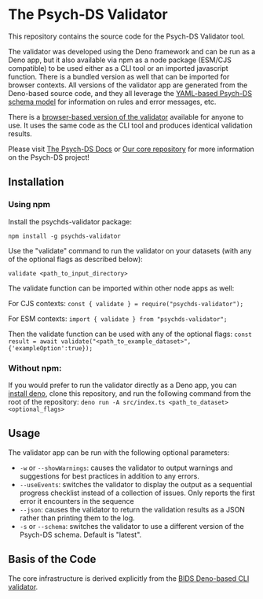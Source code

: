 # The Psych-DS Validator

This repository contains the source code for the Psych-DS Validator tool. 

The validator was developed using the Deno framework and can be run as a Deno app, but it also available via npm as a node package (ESM/CJS compatible) to be used either as a CLI tool or an imported javascript function. There is a bundled version as well that can be imported for browser contexts. All versions of the validator app are generated from the Deno-based source code, and they all leverage the [YAML-based Psych-DS schema model](https://github.com/psych-DS/psych-DS/) for information on rules and error messages, etc.

There is a [browser-based version of the validator](https://psych-ds.github.io/validator/) available for anyone to use. It uses the same code as the CLI tool and produces identical validation results.

Please visit [The Psych-DS Docs](https://psychds-docs.readthedocs.io/en/latest/) or [Our core repository](https://github.com/psych-DS/psych-DS/) for more information on the Psych-DS project!

## Installation

### Using npm

Install the psychds-validator package:

`npm install -g psychds-validator`

Use the "validate" command to run the validator on your datasets (with any of the optional flags as described below):

`validate <path_to_input_directory>`

The validate function can be imported within other node apps as well:

For CJS contexts:
`const { validate } = require("psychds-validator");`

For ESM contexts:
`import { validate } from "psychds-validator";`

Then the validate function can be used with any of the optional flags:
`const result = await validate("<path_to_example_dataset>",{'exampleOption':true});`

### Without npm:

If you would prefer to run the validator directly as a Deno app, you can [install deno](https://docs.deno.com/runtime/getting_started/installation/), clone this repository, and run the following command from the root of the repository:
`deno run -A src/index.ts <path_to_dataset> <optional_flags>`

## Usage
The validator app can be run with the following optional parameters:

- `-w` or `--showWarnings`: causes the validator to output warnings and suggestions for best practices in addition to any errors.
- `--useEvents`: switches the validator to display the output as a sequential progress checklist instead of a collection of issues. Only reports the first error it encounters in the sequence
- `--json`: causes the validator to return the validation results as a JSON rather than printing them to the log.
- `-s` or `--schema`: switches the validator to use a different version of the Psych-DS schema. Default is "latest".

## Basis of the Code
The core infrastructure is derived explicitly from the [BIDS Deno-based CLI validator](https://github.com/bids-standard/bids-validator/tree/master/bids-validator/src).

